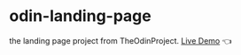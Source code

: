 # odin-landing-page
the landing page project from TheOdinProject.
[Live Demo](https://seifboudokhane.github.io/odin-landing-page/) :point_left:
